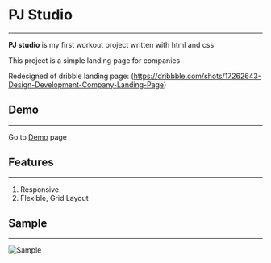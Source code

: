 # PJ Studio
---
**PJ studio** is my first workout project written with html and css

This project is a simple landing page for companies

Redesigned of dribble landing page: (https://dribbble.com/shots/17262643-Design-Development-Company-Landing-Page)

## Demo
---
Go to [Demo](https://mahsadp.github.io/Pj-studio/) page

## Features
---
1. Responsive
2. Flexible, Grid Layout

## Sample
---
![Sample](https://user-images.githubusercontent.com/100931501/173195392-91cf6099-9494-459e-9237-213ad51fbe62.jpg)

